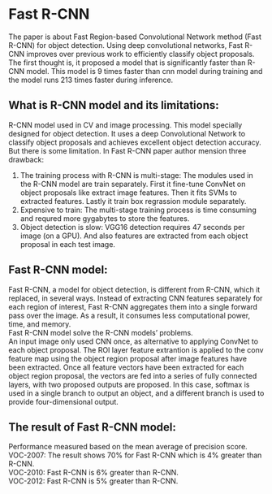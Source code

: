 # Fast R-CNN
The paper is about Fast Region-based Convolutional Network method (Fast R-CNN) for object detection. Using deep convolutional networks, Fast R-CNN improves over previous work to efficiently classify object proposals.<br/>
The first thought is, it proposed a model that is significantly faster than R-CNN model. This model is 9 times faster than cnn model during training and the model runs 213 times faster during inference. 
## What is R-CNN model and its limitations:
R-CNN model used in CV and image processing. This model specially designed for object detection. It uses a deep Convolutional Network to classify object proposals and achieves excellent object detection accuracy. But there is some limitation. In Fast R-CNN paper author mension three drawback:
1. The training process with R-CNN is multi-stage: The modules used in the R-CNN model are train separately. First it fine-tune ConvNet on object proposals like extract image features. Then it fits SVMs to extracted features. Lastly it train box regrassion module separately.
2. Expensive to train: The multi-stage training process is time consuming and requred more gygabytes to store the features.
3. Object detection is slow: VGG16 detection requires 47 seconds per image (on a GPU). And also features are extracted from each object proposal in each test image.
## Fast R-CNN model:
Fast R-CNN, a model for object detection, is different from R-CNN, which it replaced, in several ways. Instead of extracting CNN features separately for each region of interest, Fast R-CNN aggregates them into a single forward pass over the image. As a result, it consumes less computational power, time, and memory.<br/>
Fast R-CNN model solve the R-CNN models’ problems.<br/>
An input image only used CNN once, as alternative to applying ConvNet to each object proposal. The ROI layer feature extrantion is applied to the conv feature map using the object region proposal after image features have been extracted. Once all feature vectors have been extracted for each object region proposal, the vectors are fed into a series of fully connected layers, with two proposed outputs are proposed. In this case, softmax is used in a single branch to output an object, and a different branch is used to provide four-dimensional output.<br/>
## The result of Fast R-CNN model:
Performance measured based on the mean average of precision score.<br/>
VOC-2007: The result shows 70% for Fast R-CNN which is 4% greater than R-CNN. <br/>
VOC-2010: Fast R-CNN is 6% greater than R-CNN.<br/>
VOC-2012: Fast R-CNN is 5% greater than R-CNN.<br/>
